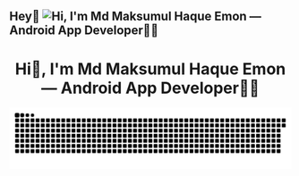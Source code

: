 ## Hey👋 <img alt="Hi" src="./assets/Hi.gif" width="30px" height="30px" />, I'm Md Maksumul Haque Emon —  Android App Developer👨‍💻

<h1 align="center">Hi👋,  I'm Md Maksumul Haque Emon —  Android App Developer👨‍💻</h1>
<img src="https://raw.githubusercontent.com/AkashRajpurohit/AkashRajpurohit/master/assets/github-snake-dark.svg" />
<!--
**emonappdev/emonappdev** is a ✨ _special_ ✨ repository because its `README.md` (this file) appears on your GitHub profile.

Here are some ideas to get you started:

- 🔭 I’m currently working on ...
- 🌱 I’m currently learning ...
- 👯 I’m looking to collaborate on ...
- 🤔 I’m looking for help with ...
- 💬 Ask me about ...
- 📫 How to reach me: ...
- 😄 Pronouns: ...
- ⚡ Fun fact: ...
-->
